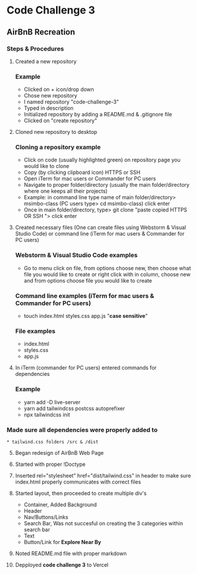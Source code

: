 # Code Challenge 3
## AirBnB Recreation
### Steps & Procedures

1. Created a new repository
   ### Example
    * Clicked on + icon/drop down
    * Chose new repository
    * I named repository "code-challenge-3"
    * Typed in description
    * Initialized repository by adding a README.md & .gitignore file
    * Clicked on "create repository"
   

2. Cloned new repository to desktop
   ### Cloning a repository example
   * Click on code (usually highlighted green) on repository page you would like to clone
   * Copy (by clicking clipboard icon) HTTPS or SSH
   * Open iTerm for mac users or Commander for PC users
   * Navigate to proper folder/directory (usually the main folder/directory where one keeps all their projects)
   * Example: in command line type name of main folder/directory> msimbo-class (PC users type> cd msimbo-class) click enter 
   * Once in main folder/directory, type> git clone "paste copied HTTPS OR SSH "> click enter
   
   
3. Created necessary files (One can create files using Webstorm & Visual Studio Code)
   or command line (iTerm for mac users & Commander for PC users)

   ### Webstorm & Visual Studio Code examples
    * Go to menu click on file, from options choose new, then choose what file you would like to create
      or right click with in column, choose new and from options choose file you would like to create 
   
   ### Command line examples (iTerm for mac users & Commander for PC users)
    * touch index.html styles.css app.js "**case sensitive**"
   
   ### File examples
    * index.html 
    * styles.css  
    * app.js
   

4. In iTerm (commander for PC users) entered commands for dependencies
   ### Example
    * yarn add -D live-server
    * yarn add tailwindcss postcss autoprefixer
    * npx tailwindcss init
  ### Made sure all dependencies were properly added to
    * tailwind.css folders /src & /dist
5. Began redesign of AirBnB Web Page
6. Started with proper !Doctype
7. Inserted rel="stylesheet" href="dist/tailwind.css" in header to make sure index.html properly communicates with correct files
8. Started layout, then proceeded to create multiple div's
   * Container, Added Background
   * Header
   * Nav/Buttons/Links
   * Search Bar, Was not succesful on creating the 3 categories within search bar
   * Text
   * Button/Link for **Explore Near By**

9. Noted README.md file with proper markdown
10. Depployed **code challenge 3** to Vercel
